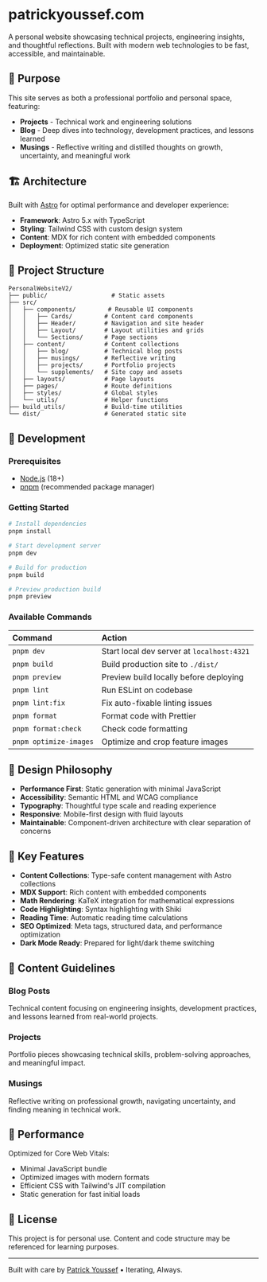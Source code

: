# patrickyoussef.com

A personal website showcasing technical projects, engineering insights, and thoughtful reflections. Built with modern web technologies to be fast, accessible, and maintainable.

## 🎯 Purpose

This site serves as both a professional portfolio and personal space, featuring:

- **Projects** - Technical work and engineering solutions
- **Blog** - Deep dives into technology, development practices, and lessons learned
- **Musings** - Reflective writing and distilled thoughts on growth, uncertainty, and meaningful work

## 🏗️ Architecture

Built with [Astro](https://astro.build/) for optimal performance and developer experience:

- **Framework**: Astro 5.x with TypeScript
- **Styling**: Tailwind CSS with custom design system
- **Content**: MDX for rich content with embedded components
- **Deployment**: Optimized static site generation

## 📁 Project Structure

```text
PersonalWebsiteV2/
├── public/                  # Static assets
├── src/
│   ├── components/         # Reusable UI components
│   │   ├── Cards/         # Content card components
│   │   ├── Header/        # Navigation and site header
│   │   ├── Layout/        # Layout utilities and grids
│   │   └── Sections/      # Page sections
│   ├── content/           # Content collections
│   │   ├── blog/          # Technical blog posts
│   │   ├── musings/       # Reflective writing
│   │   ├── projects/      # Portfolio projects
│   │   └── supplements/   # Site copy and assets
│   ├── layouts/           # Page layouts
│   ├── pages/             # Route definitions
│   ├── styles/            # Global styles
│   └── utils/             # Helper functions
├── build_utils/           # Build-time utilities
└── dist/                  # Generated static site
```

## 🚀 Development

### Prerequisites

- [Node.js](https://nodejs.org/) (18+)
- [pnpm](https://pnpm.io/) (recommended package manager)

### Getting Started

```bash
# Install dependencies
pnpm install

# Start development server
pnpm dev

# Build for production
pnpm build

# Preview production build
pnpm preview
```

### Available Commands

| Command                    | Action                                      |
| :------------------------- | :------------------------------------------ |
| `pnpm dev`                | Start local dev server at `localhost:4321` |
| `pnpm build`              | Build production site to `./dist/`         |
| `pnpm preview`            | Preview build locally before deploying     |
| `pnpm lint`               | Run ESLint on codebase                     |
| `pnpm lint:fix`           | Fix auto-fixable linting issues            |
| `pnpm format`             | Format code with Prettier                  |
| `pnpm format:check`       | Check code formatting                      |
| `pnpm optimize-images`    | Optimize and crop feature images           |

## 🎨 Design Philosophy

- **Performance First**: Static generation with minimal JavaScript
- **Accessibility**: Semantic HTML and WCAG compliance
- **Typography**: Thoughtful type scale and reading experience
- **Responsive**: Mobile-first design with fluid layouts
- **Maintainable**: Component-driven architecture with clear separation of concerns

## 🔧 Key Features

- **Content Collections**: Type-safe content management with Astro collections
- **MDX Support**: Rich content with embedded components
- **Math Rendering**: KaTeX integration for mathematical expressions
- **Code Highlighting**: Syntax highlighting with Shiki
- **Reading Time**: Automatic reading time calculations
- **SEO Optimized**: Meta tags, structured data, and performance optimization
- **Dark Mode Ready**: Prepared for light/dark theme switching

## 📝 Content Guidelines

### Blog Posts
Technical content focusing on engineering insights, development practices, and lessons learned from real-world projects.

### Projects
Portfolio pieces showcasing technical skills, problem-solving approaches, and meaningful impact.

### Musings
Reflective writing on professional growth, navigating uncertainty, and finding meaning in technical work.

## 🚦 Performance

Optimized for Core Web Vitals:
- Minimal JavaScript bundle
- Optimized images with modern formats
- Efficient CSS with Tailwind's JIT compilation
- Static generation for fast initial loads

## 📄 License

This project is for personal use. Content and code structure may be referenced for learning purposes.

---

Built with care by [Patrick Youssef](https://patrickyoussef.com) • Iterating, Always.
